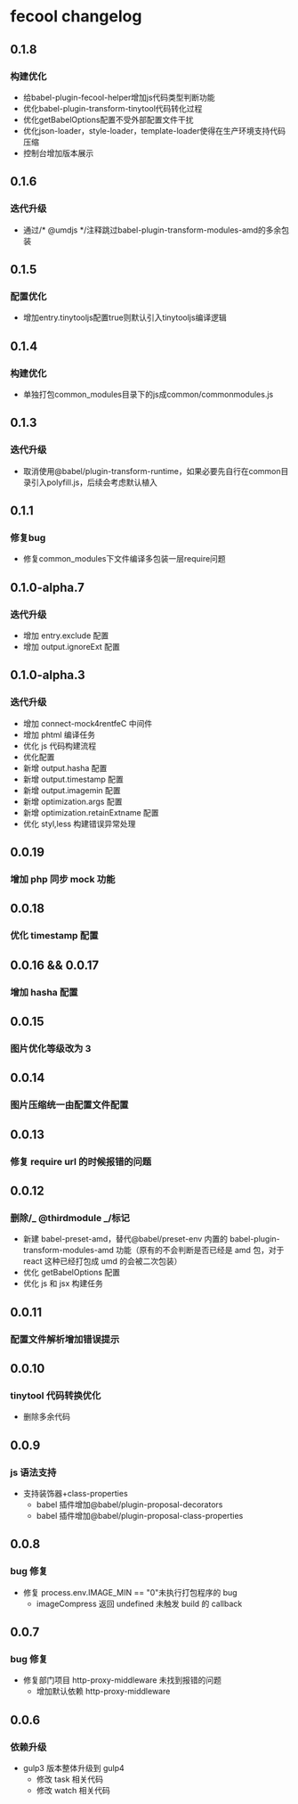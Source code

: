 # fecool changelog

## 0.1.8

### 构建优化

- 给babel-plugin-fecool-helper增加js代码类型判断功能
- 优化babel-plugin-transform-tinytool代码转化过程
- 优化getBabelOptions配置不受外部配置文件干扰
- 优化json-loader，style-loader，template-loader使得在生产环境支持代码压缩
- 控制台增加版本展示

## 0.1.6

### 迭代升级

- 通过/* @umdjs */注释跳过babel-plugin-transform-modules-amd的多余包装

## 0.1.5

### 配置优化

- 增加entry.tinytooljs配置true则默认引入tinytooljs编译逻辑

## 0.1.4

### 构建优化

- 单独打包common_modules目录下的js成common/commonmodules.js

## 0.1.3

### 迭代升级

- 取消使用@babel/plugin-transform-runtime，如果必要先自行在common目录引入polyfill.js，后续会考虑默认植入

## 0.1.1

### 修复bug

- 修复common_modules下文件编译多包装一层require问题

## 0.1.0-alpha.7

### 迭代升级

- 增加 entry.exclude 配置
- 增加 output.ignoreExt 配置

## 0.1.0-alpha.3

### 迭代升级

- 增加 connect-mock4rentfeC 中间件
- 增加 phtml 编译任务
- 优化 js 代码构建流程
- 优化配置
- 新增 output.hasha 配置
- 新增 output.timestamp 配置
- 新增 output.imagemin 配置
- 新增 optimization.args 配置
- 新增 optimization.retainExtname 配置
- 优化 styl,less 构建错误异常处理

## 0.0.19

### 增加 php 同步 mock 功能

## 0.0.18

### 优化 timestamp 配置

## 0.0.16 && 0.0.17

### 增加 hasha 配置

## 0.0.15

### 图片优化等级改为 3

## 0.0.14

### 图片压缩统一由配置文件配置

## 0.0.13

### 修复 require url 的时候报错的问题

## 0.0.12

### 删除/_ @thirdmodule _/标记

- 新建 babel-preset-amd，替代@babel/preset-env 内置的 babel-plugin-transform-modules-amd 功能（原有的不会判断是否已经是 amd 包，对于 react 这种已经打包成 umd 的会被二次包装）
- 优化 getBabelOptions 配置
- 优化 js 和 jsx 构建任务

## 0.0.11

### 配置文件解析增加错误提示

## 0.0.10

### tinytool 代码转换优化

- 删除多余代码

## 0.0.9

### js 语法支持

- 支持装饰器+class-properties
  - babel 插件增加@babel/plugin-proposal-decorators
  - babel 插件增加@babel/plugin-proposal-class-properties

## 0.0.8

### bug 修复

- 修复 process.env.IMAGE_MIN == "0"未执行打包程序的 bug
  - imageCompress 返回 undefined 未触发 build 的 callback

## 0.0.7

### bug 修复

- 修复部门项目 http-proxy-middleware 未找到报错的问题
  - 增加默认依赖 http-proxy-middleware

## 0.0.6

### 依赖升级

- gulp3 版本整体升级到 gulp4
  - 修改 task 相关代码
  - 修改 watch 相关代码

